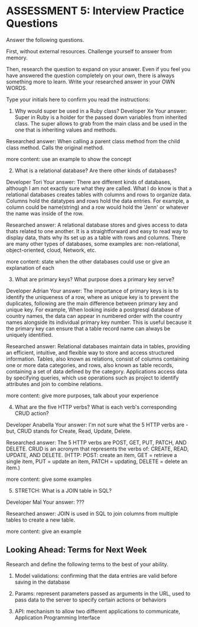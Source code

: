 # ASSESSMENT 5: Interview Practice Questions

Answer the following questions.

First, without external resources. Challenge yourself to answer from memory.

Then, research the question to expand on your answer. Even if you feel you have answered the question completely on your own, there is always something more to learn. Write your researched answer in your OWN WORDS.

Type your initials here to confirm you read the instructions:

1. Why would super be used in a Ruby class?
Developer Xe
Your answer: Super in Ruby is a holder for the passed down variables from inherited class. The super allows to grab from the main class and be used in the one that is inheriting values and methods.

Researched answer: When calling a parent class method from the child class method. Calls the original method.

more content: use an example to show the concept

2. What is a relational database? Are there other kinds of databases?

Developer Tori
Your answer: There are different kinds of databases, although I am not exactly sure what they are called. What I do know is that a relational databases creates tables with columns and rows to organize data. Columns hold the datatypes and rows hold the data entries. For example, a column could be name(string) and a row would hold the 'Jenn' or whatever the name was inside of the row.

Researched answer: A relational database stores and gives access to data thats related to one another. It is a straightforward and easy to read way to display data, thats why its set up as a table with rows and columns. There are many other types of databases, some examples are: non-relational, object-oriented, cloud, Network, etc.

more content: state when the other databases could use or give an explanation of each

3. What are primary keys? What purpose does a primary key serve?

Developer Adrian
Your answer: The importance of primary keys is is to identify the uniqueness of a row, where as unique key is to prevent the duplicates, following are the main difference between primary key and unique key. For example, When looking inside a postgresql database of country names, the data can appear in numbered order with the country names alongside its individual primary key number. This is useful because it the primary key can ensure that a table record name can always be uniquely identified.

Researched answer: Relational databases maintain data in tables, providing an efficient, intuitive, and flexible way to store and access structured information. Tables, also known as relations, consist of columns containing one or more data categories, and rows, also known as table records, containing a set of data defined by the category. Applications access data by specifying queries, which use operations such as project to identify attributes and join to combine relations.

more content: give more purposes, talk about your experience

4. What are the five HTTP verbs? What is each verb's corresponding CRUD action?

Developer Anabella
Your answer: I'm not sure what the 5 HTTP verbs are - but, CRUD stands for Create, Read, Update, Delete. 

Researched answer: The 5 HTTP verbs are POST, GET, PUT, PATCH, AND DELETE. CRUD is an acronym that represents the verbs of: CREATE, READ, UPDATE, AND DELETE. (HTTP: POST: create an item, GET = retrieve a single item, PUT = update an item, PATCH = updating, DELETE = delete an item.)

more content: give some examples

5. STRETCH: What is a JOIN table in SQL?

Developer Mal
Your answer: ???

Researched answer: JOIN is used in SQL to join columns from multiple tables to create a new table.

more content: give an example

## Looking Ahead: Terms for Next Week

Research and define the following terms to the best of your ability.

1. Model validations: confirming that the data entries are valid before saving in the database

2. Params: represent parameters passed as arguments in the URL, used to pass data to the server to specify certain actions or behaviors

3. API: mechanism to allow two different applications to communicate, Application Programming Interface
